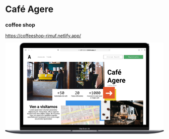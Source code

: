 # Café Agere
### coffee shop

https://coffeeshop-rimuf.netlify.app/


![vista pagina web](/assets/images/pantalla.png)